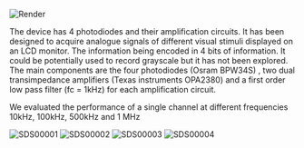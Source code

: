 ![Render](https://github.com/FrancisCrickInstitute/Multichannel_photodiode/assets/54901317/9be2dc9f-8ec0-483a-980b-c1557e6f4458)

The device has 4 photodiodes and their amplification circuits. It has been designed to acquire analogue signals of different visual stimuli displayed on an LCD monitor. The information being encoded in 4 bits of information.
It could be potentially used to record grayscale but it has not been explored. The main components are the four photodiodes (Osram BPW34S) , two dual transimpedance amplifiers (Texas instruments OPA2380) and a first order low pass filter (fc = 1kHz) for each amplification circuit.

We evaluated the performance of a single channel at different frequencies 10kHz, 100kHz, 500kHz and 1 MHz

![SDS00001](https://github.com/FrancisCrickInstitute/Multichannel_photodiode/assets/54901317/fba6fd8d-610f-4a01-b2c0-d15e74c0e6f5)
![SDS00002](https://github.com/FrancisCrickInstitute/Multichannel_photodiode/assets/54901317/4323f96e-3e92-4d20-a6df-d14286139c26)
![SDS00003](https://github.com/FrancisCrickInstitute/Multichannel_photodiode/assets/54901317/c12971e8-7304-4ad4-aceb-17d7f92bdf33)
![SDS00004](https://github.com/FrancisCrickInstitute/Multichannel_photodiode/assets/54901317/aae6b464-6344-429f-8a23-798a960e755d)

